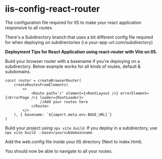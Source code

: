 # iis-config-react-router
The configuration file required for IIS to make your react application responsive to all routes.

There's a Subdirectory branch that uses a bit different config file required for when deploying on subdirectories  (i.e your-app-url.com/subdirectory)

**Deployment Tips for React Application using react-router with Vite on IIS.**

Build your browser router with a basename if you're deploying on a subdirectory. 
Below example works for all kinds of routes, default & subdomains.

```
const router = createBrowserRouter(
    createRoutesFromElements(
        <>
            <Route path='/' element={<RootLayout />} errorElement={<ErrorPage />} loader={RootLoader}>
                //Add your routes here
            </Route>
        </>
    ), { basename: `${import.meta.env.BASE_URL}`}
)
```

Build your project using `npx vite build`. 
If you deploy in a subdirectory, use `npx vite build --base=/yoursubdomainname`

Add the web.config file inside your IIS directory (Next to index.html). 

You should now be able to navigate to all your routes.
